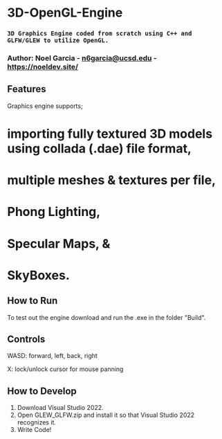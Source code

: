 # 3D-OpenGL-Engine

### `3D Graphics Engine coded from scratch using C++ and GLFW/GLEW to utilize OpenGL.`

### Author: Noel Garcia - n6garcia@ucsd.edu - https://noeldev.site/

## Features
Graphics engine supports; 
# importing fully textured 3D models using collada (.dae) file format,
# multiple meshes & textures per file, 
# Phong Lighting, 
# Specular Maps, & 
# SkyBoxes.

## How to Run
To test out the engine download and run the .exe in the folder "Build".

## Controls
WASD: forward, left, back, right

X: lock/unlock cursor for mouse panning

## How to Develop
1. Download Visual Studio 2022.
2. Open GLEW_GLFW.zip and install it so that Visual Studio 2022 recognizes it.
3. Write Code!
